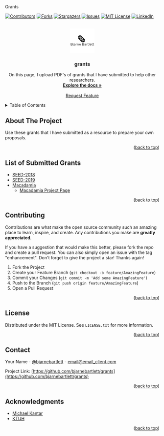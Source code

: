 <div id="top">Grants</div>


<!-- PROJECT SHIELDS -->
<!--
*** I'm using markdown "reference style" links for readability.
*** Reference links are enclosed in brackets [ ] instead of parentheses ( ).
*** See the bottom of this document for the declaration of the reference variables
*** for contributors-url, forks-url, etc. This is an optional, concise syntax you may use.
*** https://www.markdownguide.org/basic-syntax/#reference-style-links
-->
[![Contributors][contributors-shield]][contributors-url]
[![Forks][forks-shield]][forks-url]
[![Stargazers][stars-shield]][stars-url]
[![Issues][issues-shield]][issues-url]
[![MIT License][license-shield]][license-url]
[![LinkedIn][linkedin-shield]][linkedin-url]



<!-- PROJECT LOGO -->
<br />
<div align="center">
  <a href="https://github.com/bjarnebartlett/grants">
    <img src="images/logo.png" alt="Logo" width="80" height="80">
  </a>

<h3 align="center">grants</h3>

  <p align="center">
    On this page, I upload PDF's  of grants that I have submitted to help other researchers.
    <br />
    <a href="https://github.com/bjarnebartlett/grants"><strong>Explore the docs »</strong></a>
    <br />
    <br />
    <a href="https://github.com/bjarnebartlett/grants/issues">Request Feature</a>
  </p>
</div>



<!-- TABLE OF CONTENTS -->
<details>
  <summary>Table of Contents</summary>
  <ol>
    <li><a href="#about-the-project">About The Project</a></li>
    <li><a href="#list-of-submitted-grants">List of Submitted Grants</a></li>
    <li><a href="#contributing">Contributing</a></li>
    <li><a href="#license">License</a></li>
    <li><a href="#contact">Contact</a></li>
    <li><a href="#acknowledgments">Acknowledgments</a></li>
  </ol>
</details>



<!-- ABOUT THE PROJECT -->
## About The Project

Use these grants that I have submitted as a resource to prepare your own proposals.

<p align="right">(<a href="#top">back to top</a>)</p>




<!-- List of Submitted Grants -->
## List of Submitted Grants

- [SEED-2018](https://github.com/bjarnebartlett/grants/blob/main/funded/SEED-Hawaii-2018.pdf)
- [SEED-2019](https://github.com/bjarnebartlett/grants/blob/main/funded/SEED-Hawaii-2019.pdf)
- [Macadamia](https://github.com/bjarnebartlett/grants/blob/main/funded/Team%20Science_Macadamia%20Concept_Note_Proposal_v1_2020.pdf)
    - [Macadamia Project Page](https://www.bjarnebartlett.com/Interspecific-Breeding-History-of-Hawaiian-Macadamia/)

<p align="right">(<a href="#top">back to top</a>)</p>



<!-- CONTRIBUTING -->
## Contributing

Contributions are what make the open source community such an amazing place to learn, inspire, and create. Any contributions you make are **greatly appreciated**.

If you have a suggestion that would make this better, please fork the repo and create a pull request. You can also simply open an issue with the tag "enhancement".
Don't forget to give the project a star! Thanks again!

1. Fork the Project
2. Create your Feature Branch (`git checkout -b feature/AmazingFeature`)
3. Commit your Changes (`git commit -m 'Add some AmazingFeature'`)
4. Push to the Branch (`git push origin feature/AmazingFeature`)
5. Open a Pull Request

<p align="right">(<a href="#top">back to top</a>)</p>



<!-- LICENSE -->
## License

Distributed under the MIT License. See `LICENSE.txt` for more information.

<p align="right">(<a href="#top">back to top</a>)</p>



<!-- CONTACT -->
## Contact

Your Name - [@bjarnebartlett](https://twitter.com/bjarnebartlett) - email@email_client.com

Project Link: [https://github.com/bjarnebartlett/grants](https://github.com/bjarnebartlett/grants)

<p align="right">(<a href="#top">back to top</a>)</p>



<!-- ACKNOWLEDGMENTS -->
## Acknowledgments

* [Michael Kantar](https://mbkantarlab.weebly.com/)
* [KTUH](ktuh.org)

<p align="right">(<a href="#top">back to top</a>)</p>



<!-- MARKDOWN LINKS & IMAGES -->
<!-- https://www.markdownguide.org/basic-syntax/#reference-style-links -->
[contributors-shield]: https://img.shields.io/github/contributors/bjarnebartlett/grants.svg?style=for-the-badge
[contributors-url]: https://github.com/bjarnebartlett/grants/graphs/contributors
[forks-shield]: https://img.shields.io/github/forks/bjarnebartlett/grants.svg?style=for-the-badge
[forks-url]: https://github.com/bjarnebartlett/grants/network/members
[stars-shield]: https://img.shields.io/github/stars/bjarnebartlett/grants.svg?style=for-the-badge
[stars-url]: https://github.com/bjarnebartlett/grants/stargazers
[issues-shield]: https://img.shields.io/github/issues/bjarnebartlett/grants.svg?style=for-the-badge
[issues-url]: https://github.com/bjarnebartlett/grants/issues
[license-shield]: https://img.shields.io/github/license/bjarnebartlett/grants.svg?style=for-the-badge
[license-url]: https://github.com/bjarnebartlett/grants/blob/master/LICENSE.txt
[linkedin-shield]: https://img.shields.io/badge/-LinkedIn-black.svg?style=for-the-badge&logo=linkedin&colorB=555
[linkedin-url]: https://linkedin.com/in/bjarnebartlett
[product-screenshot]: images/screenshot.png
